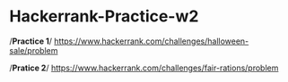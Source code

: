 # Hackerrank-Practice-w2

/**Practice 1**/
https://www.hackerrank.com/challenges/halloween-sale/problem

/**Pratice 2**/
https://www.hackerrank.com/challenges/fair-rations/problem
